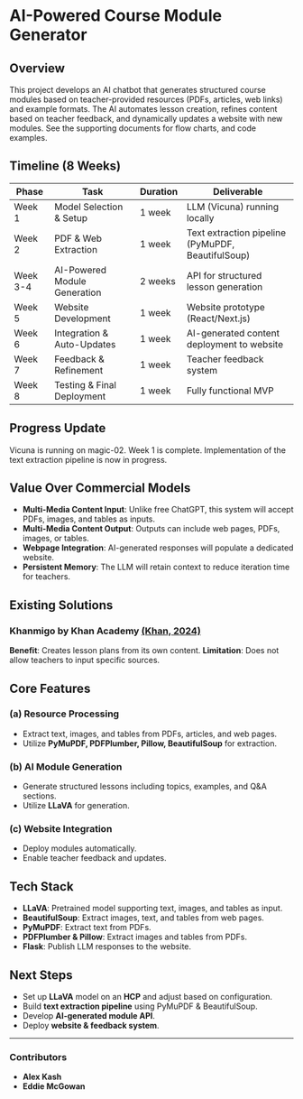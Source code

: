 # AI-Powered Course Module Generator

## Overview
This project develops an AI chatbot that generates structured course modules based on teacher-provided resources (PDFs, articles, web links) and example formats. The AI automates lesson creation, refines content based on teacher feedback, and dynamically updates a website with new modules. See the supporting documents for flow charts, and code examples.

## Timeline (8 Weeks)
| Phase | Task | Duration | Deliverable |
|---|---|---|---|
| Week 1 | Model Selection & Setup | 1 week | LLM (Vicuna) running locally |
| Week 2 | PDF & Web Extraction | 1 week | Text extraction pipeline (PyMuPDF, BeautifulSoup) |
| Week 3-4 | AI-Powered Module Generation | 2 weeks | API for structured lesson generation |
| Week 5 | Website Development | 1 week | Website prototype (React/Next.js) |
| Week 6 | Integration & Auto-Updates | 1 week | AI-generated content deployment to website |
| Week 7 | Feedback & Refinement | 1 week | Teacher feedback system |
| Week 8 | Testing & Final Deployment | 1 week | Fully functional MVP |

## Progress Update
Vicuna is running on magic-02. Week 1 is complete.
Implementation of the text extraction pipeline is now in progress.

## Value Over Commercial Models
- **Multi-Media Content Input**: Unlike free ChatGPT, this system will accept PDFs, images, and tables as inputs.
- **Multi-Media Content Output**: Outputs can include web pages, PDFs, images, or tables.
- **Webpage Integration**: AI-generated responses will populate a dedicated website.
- **Persistent Memory**: The LLM will retain context to reduce iteration time for teachers.

## Existing Solutions
### **Khanmigo by Khan Academy** [(Khan, 2024)](https://www.khanacademy.org/teacher/khanmigo-tools/lesson-plan?platform=KhanAcademy)
**Benefit**: Creates lesson plans from its own content.
**Limitation**: Does not allow teachers to input specific sources.

## Core Features
### **(a) Resource Processing**
- Extract text, images, and tables from PDFs, articles, and web pages.
- Utilize **PyMuPDF, PDFPlumber, Pillow, BeautifulSoup** for extraction.

### **(b) AI Module Generation**
- Generate structured lessons including topics, examples, and Q&A sections.
- Utilize **LLaVA** for generation.

### **(c) Website Integration**
- Deploy modules automatically.
- Enable teacher feedback and updates.

## Tech Stack
- **LLaVA**: Pretrained model supporting text, images, and tables as input.
- **BeautifulSoup**: Extract images, text, and tables from web pages.
- **PyMuPDF**: Extract text from PDFs.
- **PDFPlumber & Pillow**: Extract images and tables from PDFs.
- **Flask**: Publish LLM responses to the website.

## Next Steps
- Set up **LLaVA** model on an **HCP** and adjust based on configuration.
- Build **text extraction pipeline** using PyMuPDF & BeautifulSoup.
- Develop **AI-generated module API**.
- Deploy **website & feedback system**.

---
### Contributors
- **Alex Kash**
- **Eddie McGowan**
